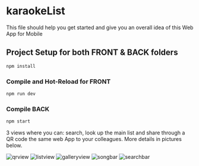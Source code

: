# karaokeList

This file should help you get started and give you an overall idea of this Web App for Mobile


## Project Setup for both FRONT & BACK folders

```sh
npm install
```

### Compile and Hot-Reload for FRONT

```sh
npm run dev
```

### Compile BACK

```sh
npm start
```


3 views where you can: search, look up the main list and share through a QR code the same web App to your colleagues. More details in pictures below.

![qrview](https://github.com/user-attachments/assets/2b9983c0-e336-4a9c-a3fe-dd43d799f804)
![listview](https://github.com/user-attachments/assets/4eeb0db1-afe7-4970-a7f4-478d2133dce1)
![galleryview](https://github.com/user-attachments/assets/ec1bc643-0901-4e2c-8d33-1a59e0509a9c)
![songbar](https://github.com/user-attachments/assets/f588a4c0-c8f6-465c-b8a8-f52759741fae)
![searchbar](https://github.com/user-attachments/assets/003282ef-4c7b-4ba9-8df1-81260da6c889)
